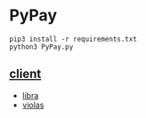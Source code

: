 # PyPay

```
pip3 install -r requirements.txt
python3 PyPay.py
```

## [client](https://github.com/palliums-developers/libra-client.git)
- [libra](https://github.com/palliums-developers/libra-client/tree/v0.33/libra_client)
- [violas](https://github.com/palliums-developers/libra-client/tree/v0.33/violas_client)
